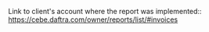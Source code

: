 Link to client's account where the report was implemented:: https://cebe.daftra.com/owner/reports/list/#invoices